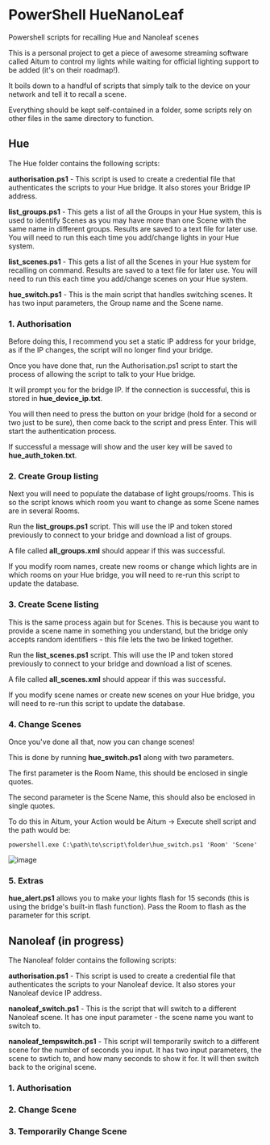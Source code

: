 # PowerShell HueNanoLeaf
Powershell scripts for recalling Hue and Nanoleaf scenes

This is a personal project to get a piece of awesome streaming software called Aitum to control my lights while waiting for official lighting support to be added (it's on their roadmap!).

It boils down to a handful of scripts that simply talk to the device on your network and tell it to recall a scene.

Everything should be kept self-contained in a folder, some scripts rely on other files in the same directory to function.

## Hue
The Hue folder contains the following scripts:

**authorisation.ps1** - This script is used to create a credential file that authenticates the scripts to your Hue bridge. It also stores your Bridge IP address.

**list_groups.ps1** - This gets a list of all the Groups in your Hue system, this is used to identify Scenes as you may have more than one Scene with the same name in different groups. Results are saved to a text file for later use. You will need to run this each time you add/change lights in your Hue system.

**list_scenes.ps1** - This gets a list of all the Scenes in your Hue system for recalling on command. Results are saved to a text file for later use. You will need to run this each time you add/change scenes on your Hue system.

**hue_switch.ps1** - This is the main script that handles switching scenes. It has two input parameters, the Group name and the Scene name.

### 1. Authorisation
Before doing this, I recommend you set a static IP address for your bridge, as if the IP changes, the script will no longer find your bridge. 

Once you have done that, run the Authorisation.ps1 script to start the process of allowing the script to talk to your Hue bridge.

It will prompt you for the bridge IP. If the connection is successful, this is stored in **hue_device_ip.txt**. 

You will then need to press the button on your bridge (hold for a second or two just to be sure), then come back to the script and press Enter. This will start the authentication process. 

If successful a message will show and the user key will be saved to **hue_auth_token.txt**.

### 2. Create Group listing
Next you will need to populate the database of light groups/rooms. This is so the script knows which room you want to change as some Scene names are in several Rooms.

Run the **list_groups.ps1** script. This will use the IP and token stored previously to connect to your bridge and download a list of groups.

A file called **all_groups.xml** should appear if this was successful.

If you modify room names, create new rooms or change which lights are in which rooms on your Hue bridge, you will need to re-run this script to update the database.

### 3. Create Scene listing
This is the same process again but for Scenes. This is because you want to provide a scene name in something you understand, but the bridge only accepts random identifiers - this file lets the two be linked together.

Run the **list_scenes.ps1** script. This will use the IP and token stored previously to connect to your bridge and download a list of scenes.

A file called **all_scenes.xml** should appear if this was successful.

If you modify scene names or create new scenes on your Hue bridge, you will need to re-run this script to update the database.

### 4. Change Scenes
Once you've done all that, now you can change scenes! 

This is done by running **hue_switch.ps1** along with two parameters.

The first parameter is the Room Name, this should be enclosed in single quotes.

The second parameter is the Scene Name, this should also be enclosed in single quotes.

To do this in Aitum, your Action would be Aitum -> Execute shell script and the path would be:

```powershell.exe C:\path\to\script\folder\hue_switch.ps1 'Room' 'Scene'```

![image](https://user-images.githubusercontent.com/35155214/182033521-95d6c8fb-ff10-4238-a741-432c54b1620a.png)

### 5. Extras
**hue_alert.ps1** allows you to make your lights flash for 15 seconds (this is using the bridge's built-in flash function). Pass the Room to flash as the parameter for this script.

## Nanoleaf (in progress)
The Nanoleaf folder contains the following scripts:

**authorisation.ps1** - This script is used to create a credential file that authenticates the scripts to your Nanoleaf device. It also stores your Nanoleaf device IP address.

**nanoleaf_switch.ps1** - This is the script that will switch to a different Nanoleaf scene. It has one input parameter - the scene name you want to switch to.

**nanoleaf_tempswitch.ps1** - This script will temporarily switch to a different scene for the number of seconds you input. It has two input parameters, the scene to swtich to, and how many seconds to show it for. It will then switch back to the original scene.

### 1. Authorisation

### 2. Change Scene

### 3. Temporarily Change Scene
